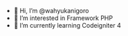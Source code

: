 - 👋 Hi, I’m @wahyukanigoro
- 👀 I’m interested in Framework PHP
- 🌱 I’m currently learning Codeigniter 4

<!---
wahyukanigoro/wahyukanigoro is a ✨ special ✨ repository because its `README.md` (this file) appears on your GitHub profile.
You can click the Preview link to take a look at your changes.
--->
